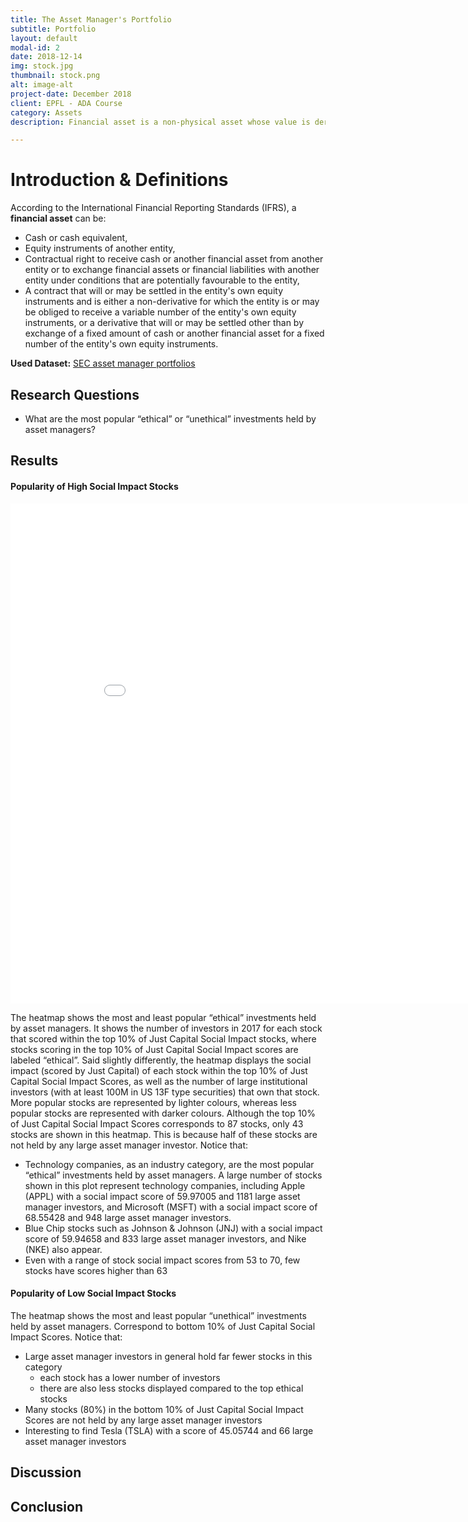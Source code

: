```yaml
---
title: The Asset Manager's Portfolio
subtitle: Portfolio
layout: default
modal-id: 2
date: 2018-12-14
img: stock.jpg
thumbnail: stock.png
alt: image-alt
project-date: December 2018
client: EPFL - ADA Course
category: Assets
description: Financial asset is a non-physical asset whose value is derived from a contractual claim, such as bank deposits, bonds, and stocks. Financial assets are usually more liquid than other tangible assets, such as commodities or real estate, and may be traded on financial markets

---
```


# Introduction & Definitions 

According to the International Financial Reporting Standards (IFRS), a **financial asset** can be:
- Cash or cash equivalent,
- Equity instruments of another entity,
- Contractual right to receive cash or another financial asset from another entity or to exchange financial assets or financial liabilities with another entity under conditions that are potentially favourable to the entity,
- A contract that will or may be settled in the entity's own equity instruments and is either a non-derivative for which the entity is or may be obliged to receive a variable number of the entity's own equity instruments, or a derivative that will or may be settled other than by exchange of a fixed amount of cash or another financial asset for a fixed number of the entity's own equity instruments.

**Used Dataset:** [SEC asset manager portfolios](https://www.sec.gov/cgi-bin/browse-edgar?company=&CIK=&type=13F&owner=include&count=40&action=getcurrent)

## Research Questions
- What are the most popular “ethical” or “unethical” investments held by asset managers?

## Results 

#### Popularity of High Social Impact Stocks
<iframe width="900" height="800" frameborder="0" scrolling="no" src="//plot.ly/~mike.jiao/12.embed"></iframe>

The heatmap shows the most and least popular “ethical” investments held by asset managers. It shows the number of investors in 2017 for each stock that scored within the top 10% of Just Capital Social Impact stocks, where stocks scoring in the top 10% of Just Capital Social Impact scores are labeled “ethical”. 
Said slightly differently, the heatmap displays the social impact (scored by Just Capital) of each stock within the top 10% of Just Capital Social Impact Scores, as well as the number of large institutional investors (with at least 100M in US 13F type securities) that own that stock. 
More popular stocks are represented by lighter colours, whereas less popular stocks are represented with darker colours. 
Although the top 10% of Just Capital Social Impact Scores corresponds to 87 stocks, only 43 stocks are shown in this heatmap. This is because half of these stocks are not held by any large asset manager investor. 
Notice that: 
- Technology companies, as an industry category, are the most popular “ethical” investments held by asset managers. A large number of stocks shown in this plot represent technology companies, including Apple (APPL) with a social impact score of 59.97005 and 1181 large asset manager investors, and Microsoft (MSFT) with a social impact score of 68.55428 and 948 large asset manager investors. 
- Blue Chip stocks such as Johnson & Johnson (JNJ) with a social impact score of 59.94658 and 833 large asset manager investors, and Nike (NKE) also appear. 
- Even with a range of stock social impact scores from 53 to 70, few stocks have scores higher than 63

#### Popularity of Low Social Impact Stocks
The heatmap shows the most and least popular “unethical” investments held by asset managers. Correspond to bottom 10% of Just Capital Social Impact Scores. 
Notice that: 
- Large asset manager investors in general hold far fewer stocks in this category
	- each stock has a lower number of investors
	- there are also less stocks displayed compared to the top ethical stocks
- Many stocks (80%) in the bottom 10% of Just Capital Social Impact Scores are not held by any large asset manager investors
- Interesting to find Tesla (TSLA) with a score of 45.05744 and 66 large asset manager investors


## Discussion 

## Conclusion
 
